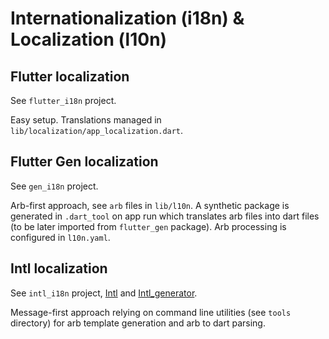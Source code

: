 # Internationalization (i18n) & Localization (l10n)

## Flutter localization

See `flutter_i18n` project.

Easy setup. Translations managed in `lib/localization/app_localization.dart`.

## Flutter Gen localization

See `gen_i18n` project.

Arb-first approach, see `arb` files in `lib/l10n`. A synthetic package is generated in `.dart_tool` on app run which translates arb files into dart files (to be later imported from `flutter_gen` package). Arb processing is configured in `l10n.yaml`.

## Intl localization

See `intl_i18n` project, [Intl](https://pub.dev/packages/intl) and [Intl_generator](https://pub.dev/packages/intl_generator).

Message-first approach relying on command line utilities (see `tools` directory) for arb template generation and arb to dart parsing. 